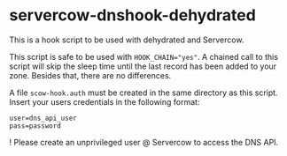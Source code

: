 # servercow-dnshook-dehydrated

This is a hook script to be used with dehydrated and Servercow.

This script is safe to be used with `HOOK_CHAIN="yes"`.
A chained call to this script will skip the sleep time until the last record has been added to your zone. Besides that, there are no differences.

A file `scow-hook.auth` must be created in the same directory as this script. Insert your users credentials in the following format:

```
user=dns_api_user
pass=password
```

! Please create an unprivileged user @ Servercow to access the DNS API.

